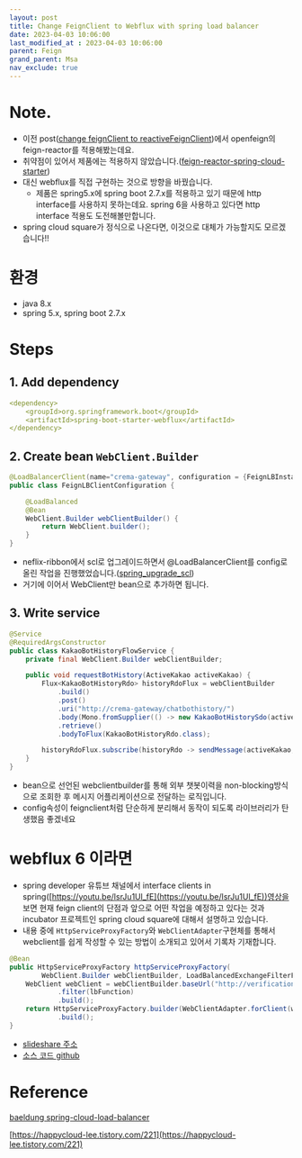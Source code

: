 ```yaml
---
layout: post
title: Change FeignClient to Webflux with spring load balancer
date: 2023-04-03 10:06:00
last_modified_at : 2023-04-03 10:06:00
parent: Feign
grand_parent: Msa
nav_exclude: true
---
```


# Note.

- 이전 post([change feignClient to reactiveFeignClient](https://tnfhrnsss.github.io/docs/msa/feign/change_feignClient_to_reactiveFeignClient/))에서 openfeign의 feign-reactor를 적용해봤는데요.
- 취약점이 있어서 제품에는 적용하지 않았습니다.([feign-reactor-spring-cloud-starter](https://mvnrepository.com/artifact/com.playtika.reactivefeign/feign-reactor-spring-cloud-starter/3.2.6))
- 대신 webflux를 직접 구현하는 것으로 방향을 바꿨습니다.
    - 제품은 spring5.x에 spring boot 2.7.x를 적용하고 있기 때문에 http interface를 사용하지 못하는데요. spring 6을 사용하고 있다면 http interface 적용도 도전해볼만합니다.
- spring cloud square가 정식으로 나온다면, 이것으로 대체가 가능할지도 모르겠습니다!!

# 환경

- java 8.x
- spring 5.x, spring boot 2.7.x

# Steps

## 1. Add dependency

```yaml
<dependency>
    <groupId>org.springframework.boot</groupId>
    <artifactId>spring-boot-starter-webflux</artifactId>
</dependency>
```

## 2. Create bean `WebClient.Builder`

```java
@LoadBalancerClient(name="crema-gateway", configuration = {FeignLBInstanceConfigurationWithHealthCheck.class})
public class FeignLBClientConfiguration {

    @LoadBalanced
    @Bean
    WebClient.Builder webClientBuilder() {
        return WebClient.builder();
    }
}
```

- neflix-ribbon에서 scl로 업그레이드하면서 @LoadBalancerClient를 config로 올린 작업을 진행했었습니다.([spring_upgrade_scl](https://tnfhrnsss.github.io/docs/msa/spring/spring_upgrade_scl/))
- 거기에 이어서 WebClient만 bean으로 추가하면 됩니다.

## 3. Write service

```java
@Service
@RequiredArgsConstructor
public class KakaoBotHistoryFlowService {
    private final WebClient.Builder webClientBuilder;

    public void requestBotHistory(ActiveKakao activeKakao) {
        Flux<KakaoBotHistoryRdo> historyRdoFlux = webClientBuilder
            .build()
            .post()
            .uri("http://crema-gateway/chatbothistory/")
            .body(Mono.fromSupplier(() -> new KakaoBotHistorySdo(activeKakao.getUserKey(), activeKakao.getSenderKey())), KakaoBotHistorySdo.class)
            .retrieve()
            .bodyToFlux(KakaoBotHistoryRdo.class);

        historyRdoFlux.subscribe(historyRdo -> sendMessage(activeKakao, historyRdo));
    }
}
```

- bean으로 선언된 webclientbuilder를 통해 외부 챗봇이력을 non-blocking방식으로 조회한 후 메시지 어플리케이션으로 전달하는 로직입니다.
- config속성이 feignclient처럼 단순하게 분리해서 동작이 되도록 라이브러리가 탄생했음 좋겠네요

# webflux 6 이라면

- spring developer 유튜브 채널에서 interface clients in spring([https://youtu.be/lsrJu1Ul_fE](https://youtu.be/lsrJu1Ul_fE))영상을 보면 현재 feign client의 단점과 앞으로 어떤 작업을 예정하고 있다는 것과 incubator 프로젝트인 spring cloud square에 대해서 설명하고 있습니다.
- 내용 중에 `HttpServiceProxyFactory`와 `WebClientAdapter`구현체를 통해서 webclient를 쉽게 작성할 수 있는 방법이 소개되고 있어서 기록차 기재합니다.

```java
@Bean
public HttpServiceProxyFactory httpServiceProxyFactory(
		WebClient.Builder webClientBuilder, LoadBalancedExchangeFilterFunction lbFunction) {
	WebClient webClient = webClientBuilder.baseUrl("http://verification-service")
			.filter(lbFunction)
			.build();
	return HttpServiceProxyFactory.builder(WebClientAdapter.forClient(webClient))
			.build();
}
```

- [slideshare 주소](https://www.slideshare.net/secret/1rNgnJ4Ijak80x)
- [소스 코드 github](https://github.com/OlgaMaciaszek/spring-one-essentials-http-interface-clients/tree/non-reactive)

# Reference

[baeldung spring-cloud-load-balancer](https://www.baeldung.com/spring-cloud-load-balancer)

[https://happycloud-lee.tistory.com/221](https://happycloud-lee.tistory.com/221)
